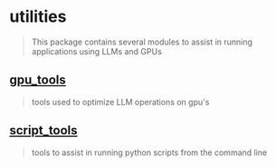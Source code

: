 # utilities

> This package contains several modules to assist in running applications using LLMs and GPUs

## [**gpu_tools**](./gpu_tools)

> tools used to optimize LLM operations on gpu's

## [**script_tools**](./script_tools)

> tools to assist in running python scripts from the command line 